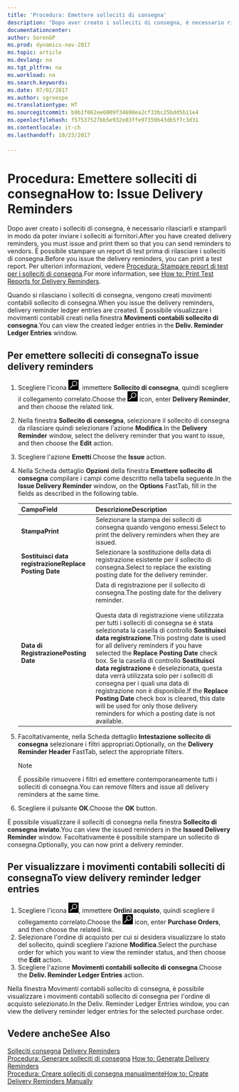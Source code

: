 ```yaml
---
title: 'Procedura: Emettere solleciti di consegna'
description: "Dopo aver creato i solleciti di consegna, è necessario rilasciarli e stamparli in modo da poter inviare i solleciti ai fornitori. È possibile stampare un report di test prima di rilasciare i solleciti di consegna."
documentationcenter: 
author: SorenGP
ms.prod: dynamics-nav-2017
ms.topic: article
ms.devlang: na
ms.tgt_pltfrm: na
ms.workload: na
ms.search.keywords: 
ms.date: 07/01/2017
ms.author: sgroespe
ms.translationtype: HT
ms.sourcegitcommit: b9b1f062ee6009f34698ea2cf33bc25bdd5b11e4
ms.openlocfilehash: f57537527bb5e932e03ffe97359b43db5f7c3d31
ms.contentlocale: it-ch
ms.lasthandoff: 10/23/2017

---
```

# <a name="how-to-issue-delivery-reminders"></a><span data-ttu-id="d70e8-104">Procedura: Emettere solleciti di consegna</span><span class="sxs-lookup"><span data-stu-id="d70e8-104">How to: Issue Delivery Reminders</span></span>
<span data-ttu-id="d70e8-105">Dopo aver creato i solleciti di consegna, è necessario rilasciarli e stamparli in modo da poter inviare i solleciti ai fornitori.</span><span class="sxs-lookup"><span data-stu-id="d70e8-105">After you have created delivery reminders, you must issue and print them so that you can send reminders to vendors.</span></span> <span data-ttu-id="d70e8-106">È possibile stampare un report di test prima di rilasciare i solleciti di consegna.</span><span class="sxs-lookup"><span data-stu-id="d70e8-106">Before you issue the delivery reminders, you can print a test report.</span></span> <span data-ttu-id="d70e8-107">Per ulteriori informazioni, vedere [Procedura: Stampare report di test per i solleciti di consegna](how-to-print-test-reports-for-delivery-reminders.md).</span><span class="sxs-lookup"><span data-stu-id="d70e8-107">For more information, see [How to: Print Test Reports for Delivery Reminders](how-to-print-test-reports-for-delivery-reminders.md).</span></span>  

<span data-ttu-id="d70e8-108">Quando si rilasciano i solleciti di consegna, vengono creati movimenti contabili sollecito di consegna.</span><span class="sxs-lookup"><span data-stu-id="d70e8-108">When you issue the delivery reminders, delivery reminder ledger entries are created.</span></span> <span data-ttu-id="d70e8-109">È possibile visualizzare i movimenti contabili creati nella finestra **Movimenti contabili sollecito di consegna**.</span><span class="sxs-lookup"><span data-stu-id="d70e8-109">You can view the created ledger entries in the **Deliv. Reminder Ledger Entries** window.</span></span>  

## <a name="to-issue-delivery-reminders"></a><span data-ttu-id="d70e8-110">Per emettere solleciti di consegna</span><span class="sxs-lookup"><span data-stu-id="d70e8-110">To issue delivery reminders</span></span>  

1.  <span data-ttu-id="d70e8-111">Scegliere l'icona ![Cerca pagina o report](../../media/ui-search/search_small.png "icona Cerca pagina o report"), immettere **Sollecito di consegna**, quindi scegliere il collegamento correlato.</span><span class="sxs-lookup"><span data-stu-id="d70e8-111">Choose the ![Search for Page or Report](../../media/ui-search/search_small.png "Search for Page or Report icon") icon, enter **Delivery Reminder**, and then choose the related link.</span></span>  
2.  <span data-ttu-id="d70e8-112">Nella finestra **Sollecito di consegna**, selezionare il sollecito di consegna da rilasciare quindi selezionare l'azione **Modifica**.</span><span class="sxs-lookup"><span data-stu-id="d70e8-112">In the **Delivery Reminder** window, select the delivery reminder that you want to issue, and then choose the **Edit** action.</span></span>  
3.  <span data-ttu-id="d70e8-113">Scegliere l'azione **Emetti**.</span><span class="sxs-lookup"><span data-stu-id="d70e8-113">Choose the **Issue** action.</span></span>  
4.  <span data-ttu-id="d70e8-114">Nella Scheda dettaglio **Opzioni** della finestra **Emettere sollecito di consegna** compilare i campi come descritto nella tabella seguente.</span><span class="sxs-lookup"><span data-stu-id="d70e8-114">In the **Issue Delivery Reminder** window, on the **Options** FastTab, fill in the fields as described in the following table.</span></span>  

    |<span data-ttu-id="d70e8-115">Campo</span><span class="sxs-lookup"><span data-stu-id="d70e8-115">Field</span></span>|<span data-ttu-id="d70e8-116">Descrizione</span><span class="sxs-lookup"><span data-stu-id="d70e8-116">Description</span></span>|  
    |---------------------------------|---------------------------------------|  
    |<span data-ttu-id="d70e8-117">**Stampa**</span><span class="sxs-lookup"><span data-stu-id="d70e8-117">**Print**</span></span>|<span data-ttu-id="d70e8-118">Selezionare la stampa dei solleciti di consegna quando vengono emessi.</span><span class="sxs-lookup"><span data-stu-id="d70e8-118">Select to print the delivery reminders when they are issued.</span></span>|  
    |<span data-ttu-id="d70e8-119">**Sostituisci data registrazione**</span><span class="sxs-lookup"><span data-stu-id="d70e8-119">**Replace Posting Date**</span></span>|<span data-ttu-id="d70e8-120">Selezionare la sostituzione della data di registrazione esistente per il sollecito di consegna.</span><span class="sxs-lookup"><span data-stu-id="d70e8-120">Select to replace the existing posting date for the delivery reminder.</span></span>|  
    |<span data-ttu-id="d70e8-121">**Data di Registrazione**</span><span class="sxs-lookup"><span data-stu-id="d70e8-121">**Posting Date**</span></span>|<span data-ttu-id="d70e8-122">Data di registrazione per il sollecito di consegna.</span><span class="sxs-lookup"><span data-stu-id="d70e8-122">The posting date for the delivery reminder.</span></span><br /><br /> <span data-ttu-id="d70e8-123">Questa data di registrazione viene utilizzata per tutti i solleciti di consegna se è stata selezionata la casella di controllo **Sostituisci data registrazione**.</span><span class="sxs-lookup"><span data-stu-id="d70e8-123">This posting date is used for all delivery reminders if you have selected the **Replace Posting Date** check box.</span></span> <span data-ttu-id="d70e8-124">Se la casella di controllo **Sostituisci data registrazione** è deselezionata, questa data verrà utilizzata solo per i solleciti di consegna per i quali una data di registrazione non è disponibile.</span><span class="sxs-lookup"><span data-stu-id="d70e8-124">If the **Replace Posting Date** check box is cleared, this date will be used for only those delivery reminders for which a posting date is not available.</span></span>|  

5.  <span data-ttu-id="d70e8-125">Facoltativamente, nella Scheda dettaglio **Intestazione sollecito di consegna** selezionare i filtri appropriati.</span><span class="sxs-lookup"><span data-stu-id="d70e8-125">Optionally, on the **Delivery Reminder Header** FastTab, select the appropriate filters.</span></span>  

    > [!NOTE]  
    >  <span data-ttu-id="d70e8-126">È possibile rimuovere i filtri ed emettere contemporaneamente tutti i solleciti di consegna.</span><span class="sxs-lookup"><span data-stu-id="d70e8-126">You can remove filters and issue all delivery reminders at the same time.</span></span>  

6.  <span data-ttu-id="d70e8-127">Scegliere il pulsante **OK**.</span><span class="sxs-lookup"><span data-stu-id="d70e8-127">Choose the **OK** button.</span></span>  

<span data-ttu-id="d70e8-128">È possibile visualizzare il solleciti di consegna nella finestra **Sollecito di consegna inviato**.</span><span class="sxs-lookup"><span data-stu-id="d70e8-128">You can view the issued reminders in the **Issued Delivery Reminder** window.</span></span> <span data-ttu-id="d70e8-129">Facoltativamente è possibile stampare un sollecito di consegna.</span><span class="sxs-lookup"><span data-stu-id="d70e8-129">Optionally, you can now print a delivery reminder.</span></span>  

## <a name="to-view-delivery-reminder-ledger-entries"></a><span data-ttu-id="d70e8-130">Per visualizzare i movimenti contabili solleciti di consegna</span><span class="sxs-lookup"><span data-stu-id="d70e8-130">To view delivery reminder ledger entries</span></span>  

1.  <span data-ttu-id="d70e8-131">Scegliere l'icona ![Cerca pagina o report](../../media/ui-search/search_small.png "Cerca pagina o report"), immettere **Ordini acquisto**, quindi scegliere il collegamento correlato.</span><span class="sxs-lookup"><span data-stu-id="d70e8-131">Choose the ![Search for Page or Report](../../media/ui-search/search_small.png "Search for Page or Report icon") icon, enter **Purchase Orders**, and then choose the related link.</span></span>  
2.  <span data-ttu-id="d70e8-132">Selezionare l'ordine di acquisto per cui si desidera visualizzare lo stato del sollecito, quindi scegliere l'azione **Modifica**.</span><span class="sxs-lookup"><span data-stu-id="d70e8-132">Select the purchase order for which you want to view the reminder status, and then choose the **Edit** action.</span></span>  
3.  <span data-ttu-id="d70e8-133">Scegliere l'azione **Movimenti contabili sollecito di consegna**.</span><span class="sxs-lookup"><span data-stu-id="d70e8-133">Choose the **Deliv. Reminder Ledger Entries** action.</span></span>  

<span data-ttu-id="d70e8-134">Nella finestra Movimenti contabili sollecito di consegna, è possibile visualizzare i movimenti contabili sollecito di consegna per l'ordine di acquisto selezionato.</span><span class="sxs-lookup"><span data-stu-id="d70e8-134">In the Deliv. Reminder Ledger Entries window, you can view the delivery reminder ledger entries for the selected purchase order.</span></span>  

## <a name="see-also"></a><span data-ttu-id="d70e8-135">Vedere anche</span><span class="sxs-lookup"><span data-stu-id="d70e8-135">See Also</span></span>  
 <span data-ttu-id="d70e8-136">[Solleciti consegna](delivery-reminders.md) </span><span class="sxs-lookup"><span data-stu-id="d70e8-136">[Delivery Reminders](delivery-reminders.md) </span></span>  
 <span data-ttu-id="d70e8-137">[Procedura: Generare solleciti di consegna](how-to-generate-delivery-reminders.md) </span><span class="sxs-lookup"><span data-stu-id="d70e8-137">[How to: Generate Delivery Reminders](how-to-generate-delivery-reminders.md) </span></span>  
 [<span data-ttu-id="d70e8-138">Procedura: Creare solleciti di consegna manualmente</span><span class="sxs-lookup"><span data-stu-id="d70e8-138">How to: Create Delivery Reminders Manually</span></span>](how-to-create-delivery-reminders-manually.md)

